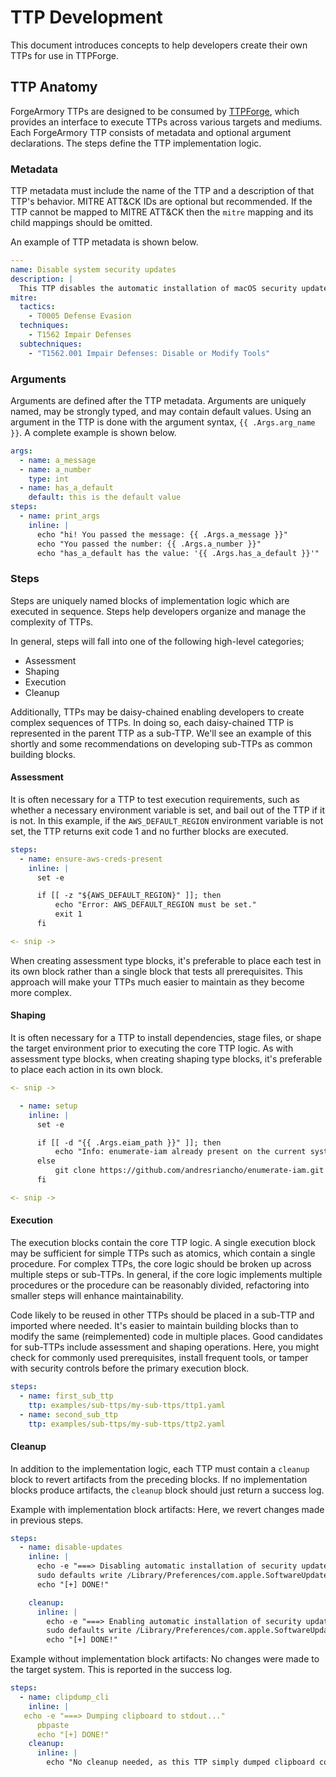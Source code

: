 # TTP Development

This document introduces concepts to help developers
create their own TTPs for use in TTPForge.

## TTP Anatomy

ForgeArmory TTPs are designed to be consumed by [TTPForge](https://github.com/facebookincubator/TTPForge),
which provides an interface to execute TTPs across various targets and mediums.
Each ForgeArmory TTP consists of metadata and optional argument declarations.
The steps define the TTP implementation logic.

### Metadata

TTP metadata must include the name of the TTP and a description of that TTP's
behavior. MITRE ATT&CK IDs are optional but recommended. If the TTP cannot be
mapped to MITRE ATT&CK then the `mitre` mapping and its child mappings should be
omitted.

An example of TTP metadata is shown below.

```yaml
---
name: Disable system security updates
description: |
  This TTP disables the automatic installation of macOS security updates.
mitre:
  tactics:
    - T0005 Defense Evasion
  techniques:
    - T1562 Impair Defenses
  subtechniques:
    - "T1562.001 Impair Defenses: Disable or Modify Tools"

```

### Arguments

Arguments are defined after the TTP metadata. Arguments are uniquely named,
may be strongly typed, and may contain default values. Using an argument in
the TTP is done with the argument syntax, `{{ .Args.arg_name }}`.
A complete example is shown below.

```yaml
args:
  - name: a_message
  - name: a_number
    type: int
  - name: has_a_default
    default: this is the default value
steps:
  - name: print_args
    inline: |
      echo "hi! You passed the message: {{ .Args.a_message }}"
      echo "You passed the number: {{ .Args.a_number }}"
      echo "has_a_default has the value: '{{ .Args.has_a_default }}'"
```

### Steps

Steps are uniquely named blocks of implementation logic which are executed in
sequence. Steps help developers organize and manage the complexity of TTPs.

In general, steps will fall into one of the following high-level categories;

- Assessment
- Shaping
- Execution
- Cleanup

Additionally, TTPs may be daisy-chained enabling developers to create complex
sequences of TTPs. In doing so, each daisy-chained TTP is represented in the
parent TTP as a sub-TTP. We'll see an example of this shortly and some
recommendations on developing sub-TTPs as common building blocks.

#### Assessment

It is often necessary for a TTP to test execution requirements, such as whether
a necessary environment variable is set, and bail out of the TTP if it is not.
In this example, if the `AWS_DEFAULT_REGION` environment variable is not set,
the TTP returns exit code 1 and no further blocks are executed.

```yaml
steps:
  - name: ensure-aws-creds-present
    inline: |
      set -e

      if [[ -z "${AWS_DEFAULT_REGION}" ]]; then
          echo "Error: AWS_DEFAULT_REGION must be set."
          exit 1
      fi

<- snip ->
```

When creating assessment type blocks, it's preferable to place each test in its
own block rather than a single block that tests all prerequisites. This approach
will make your TTPs much easier to maintain as they become more complex.

#### Shaping

It is often necessary for a TTP to install dependencies, stage files, or shape
the target environment prior to executing the core TTP logic. As with assessment
type blocks, when creating shaping type blocks, it's preferable to place each
action in its own block.

```yaml
<- snip ->

  - name: setup
    inline: |
      set -e

      if [[ -d "{{ .Args.eiam_path }}" ]]; then
          echo "Info: enumerate-iam already present on the current system"
      else
          git clone https://github.com/andresriancho/enumerate-iam.git {{ .Args.eiam_path }}
      fi

<- snip ->
```

#### Execution

The execution blocks contain the core TTP logic. A single execution block may
be sufficient for simple TTPs such as atomics, which contain a single procedure.
For complex TTPs, the core logic should be broken up across multiple steps or
sub-TTPs. In general, if the core logic implements multiple procedures or the
procedure can be reasonably divided, refactoring into smaller steps will enhance
maintainability.

Code likely to be reused in other TTPs should be placed in a sub-TTP and imported
where needed. It's easier to maintain building blocks than to modify the same
(reimplemented) code in multiple places. Good candidates for sub-TTPs include
assessment and shaping operations. Here, you might check for commonly used
prerequisites, install frequent tools, or tamper with security controls before
the primary execution block.

```yaml
steps:
  - name: first_sub_ttp
    ttp: examples/sub-ttps/my-sub-ttps/ttp1.yaml
  - name: second_sub_ttp
    ttp: examples/sub-ttps/my-sub-ttps/ttp2.yaml
```

#### Cleanup

In addition to the implementation logic, each TTP must contain a `cleanup` block
to revert artifacts from the preceding blocks. If no implementation blocks produce
artifacts, the `cleanup` block should just return a success log.

Example with implementation block artifacts: Here, we revert changes made in
previous steps.

```yaml
steps:
  - name: disable-updates
    inline: |
      echo -e "===> Disabling automatic installation of security updates..."
      sudo defaults write /Library/Preferences/com.apple.SoftwareUpdate.plist CriticalUpdateInstall -bool NO
      echo "[+] DONE!"

    cleanup:
      inline: |
        echo -e "===> Enabling automatic installation of security updates..."
        sudo defaults write /Library/Preferences/com.apple.SoftwareUpdate.plist CriticalUpdateInstall -bool YES
        echo "[+] DONE!"
```

Example without implementation block artifacts: No changes were made to the
target system. This is reported in the success log.

```yaml
steps:
  - name: clipdump_cli
    inline: |
   echo -e "===> Dumping clipboard to stdout..."
      pbpaste
      echo "[+] DONE!"
    cleanup:
      inline: |
        echo "No cleanup needed, as this TTP simply dumped clipboard contents to stdout."
```
